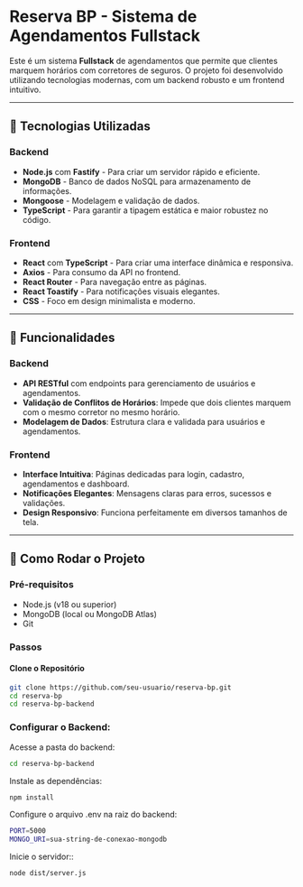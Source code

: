 # Reserva BP - Sistema de Agendamentos Fullstack

Este é um sistema **Fullstack** de agendamentos que permite que clientes marquem horários com corretores de seguros. O projeto foi desenvolvido utilizando tecnologias modernas, com um backend robusto e um frontend intuitivo.

---

## 💠 Tecnologias Utilizadas

### Backend
- **Node.js** com **Fastify** - Para criar um servidor rápido e eficiente.
- **MongoDB** - Banco de dados NoSQL para armazenamento de informações.
- **Mongoose** - Modelagem e validação de dados.
- **TypeScript** - Para garantir a tipagem estática e maior robustez no código.

### Frontend
- **React** com **TypeScript** - Para criar uma interface dinâmica e responsiva.
- **Axios** - Para consumo da API no frontend.
- **React Router** - Para navegação entre as páginas.
- **React Toastify** - Para notificações visuais elegantes.
- **CSS** - Foco em design minimalista e moderno.

---

## 🚀 Funcionalidades

### Backend
- **API RESTful** com endpoints para gerenciamento de usuários e agendamentos.
- **Validação de Conflitos de Horários**: Impede que dois clientes marquem com o mesmo corretor no mesmo horário.
- **Modelagem de Dados**: Estrutura clara e validada para usuários e agendamentos.

### Frontend
- **Interface Intuitiva**: Páginas dedicadas para login, cadastro, agendamentos e dashboard.
- **Notificações Elegantes**: Mensagens claras para erros, sucessos e validações.
- **Design Responsivo**: Funciona perfeitamente em diversos tamanhos de tela.

---

## 💪 Como Rodar o Projeto

### Pré-requisitos
- Node.js (v18 ou superior)
- MongoDB (local ou MongoDB Atlas)
- Git

### Passos

#### Clone o Repositório
```bash
git clone https://github.com/seu-usuario/reserva-bp.git
cd reserva-bp
cd reserva-bp-backend
```
### Configurar o Backend:

Acesse a pasta do backend:

```bash
cd reserva-bp-backend
```

Instale as dependências:

```bash
npm install
```

Configure o arquivo .env na raiz do backend:
```bash
PORT=5000
MONGO_URI=sua-string-de-conexao-mongodb
```

Inicie o servidor::
```bash
node dist/server.js
```




